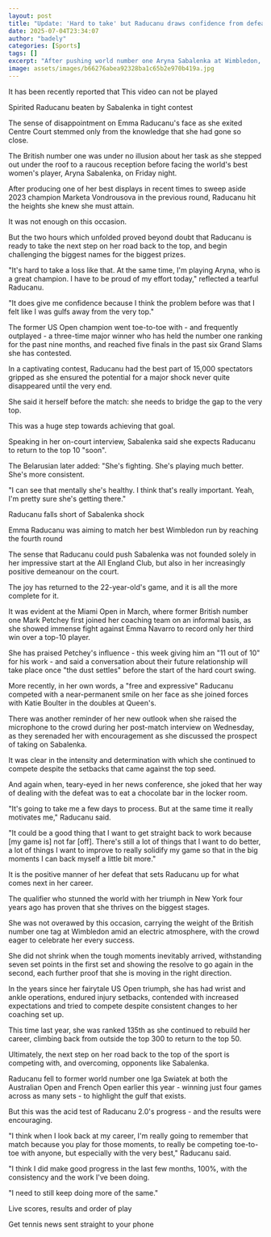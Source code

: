 ```yaml
---
layout: post
title: "Update: 'Hard to take' but Raducanu draws confidence from defeat"
date: 2025-07-04T23:34:07
author: "badely"
categories: [Sports]
tags: []
excerpt: "After pushing world number one Aryna Sabalenka at Wimbledon, British number one Emma Raducanu draws confidence despite defeat."
image: assets/images/b66276abea92328ba1c65b2e970b419a.jpg
---
```


It has been recently reported that This video can not be played

Spirited Raducanu beaten by Sabalenka in tight contest

The sense of disappointment on Emma Raducanu's face as she exited Centre Court stemmed only from the knowledge that she had gone so close.

The British number one was under no illusion about her task as she stepped out under the roof to a raucous reception before facing the world's best women's player, Aryna Sabalenka, on Friday night.

After producing one of her best displays in recent times to sweep aside 2023 champion Marketa Vondrousova in the previous round, Raducanu hit the heights she knew she must attain.

It was not enough on this occasion.

But the two hours which unfolded proved beyond doubt that Raducanu is ready to take the next step on her road back to the top, and begin challenging the biggest names for the biggest prizes.

"It's hard to take a loss like that. At the same time, I'm playing Aryna, who is a great champion. I have to be proud of my effort today," reflected a tearful Raducanu.

"It does give me confidence because I think the problem before was that I felt like I was gulfs away from the very top."

The former US Open champion went toe-to-toe with - and frequently outplayed - a three-time major winner who has held the number one ranking for the past nine months, and reached five finals in the past six Grand Slams she has contested.

In a captivating contest, Raducanu had the best part of 15,000 spectators gripped as she ensured the potential for a major shock never quite disappeared until the very end.

She said it herself before the match: she needs to bridge the gap to the very top.

This was a huge step towards achieving that goal.

Speaking in her on-court interview, Sabalenka said she expects Raducanu to return to the top 10 "soon".

The Belarusian later added: "She's fighting. She's playing much better. She's more consistent. 

"I can see that mentally she's healthy. I think that's really important. Yeah, I'm pretty sure she's getting there."

Raducanu falls short of Sabalenka shock

Emma Raducanu was aiming to match her best Wimbledon run by reaching the fourth round

The sense that Raducanu could push Sabalenka was not founded solely in her impressive start at the All England Club, but also in her increasingly positive demeanour on the court.

The joy has returned to the 22-year-old's game, and it is all the more complete for it.

It was evident at the Miami Open in March, where former British number one Mark Petchey first joined her coaching team on an informal basis, as she showed immense fight against Emma Navarro to record only her third win over a top-10 player.

She has praised Petchey's influence - this week giving him an "11 out of 10" for his work - and said a conversation about their future relationship will take place once "the dust settles" before the start of the hard court swing.

More recently, in her own words, a "free and expressive" Raducanu competed with a near-permanent smile on her face as she joined forces with Katie Boulter in the doubles at Queen's.

There was another reminder of her new outlook when she raised the microphone to the crowd during her post-match interview on Wednesday, as they serenaded her with encouragement as she discussed the prospect of taking on Sabalenka.

It was clear in the intensity and determination with which she continued to compete despite the setbacks that came against the top seed.

And again when, teary-eyed in her news conference, she joked that her way of dealing with the defeat was to eat a chocolate bar in the locker room.

"It's going to take me a few days to process. But at the same time it really motivates me," Raducanu said.

"It could be a good thing that I want to get straight back to work because [my game is] not far [off]. There's still a lot of things that I want to do better, a lot of things I want to improve to really solidify my game so that in the big moments I can back myself a little bit more."

It is the positive manner of her defeat that sets Raducanu up for what comes next in her career.

The qualifier who stunned the world with her triumph in New York four years ago has proven that she thrives on the biggest stages.

She was not overawed by this occasion, carrying the weight of the British number one tag at Wimbledon amid an electric atmosphere, with the crowd eager to celebrate her every success.

She did not shrink when the tough moments inevitably arrived, withstanding seven set points in the first set and showing the resolve to go again in the second, each further proof that she is moving in the right direction.

In the years since her fairytale US Open triumph, she has had wrist and ankle operations, endured injury setbacks, contended with increased expectations and tried to compete despite consistent changes to her coaching set up.

This time last year, she was ranked 135th as she continued to rebuild her career, climbing back from outside the top 300 to return to the top 50.

Ultimately, the next step on her road back to the top of the sport is competing with, and overcoming, opponents like Sabalenka.

Raducanu fell to former world number one Iga Swiatek at both the Australian Open and French Open earlier this year - winning just four games across as many sets - to highlight the gulf that exists.

But this was the acid test of Raducanu 2.0's progress - and the results were encouraging.

"I think when I look back at my career, I'm really going to remember that match because you play for those moments, to really be competing toe-to-toe with anyone, but especially with the very best," Raducanu said.

"I think I did make good progress in the last few months, 100%, with the consistency and the work I've been doing. 

"I need to still keep doing more of the same."

Live scores, results and order of play

Get tennis news sent straight to your phone

